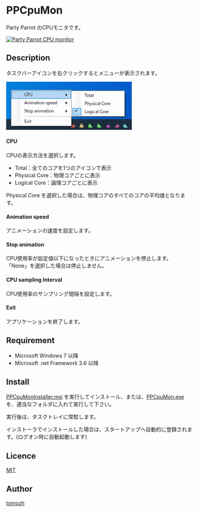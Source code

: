 PPCpuMon
====

Party Parrot のCPUモニタです。

[![Party Parrot CPU monitor](https://img.youtube.com/vi/9o4XuVESALk/0.jpg)](https://www.youtube.com/watch?v=9o4XuVESALk)

## Description

タスクバーアイコンを右クリックするとメニューが表示されます。

![メニュー](img/img2.png)

#### CPU

CPUの表示方法を選択します。

* Total：全てのコアを1つのアイコンで表示
* Physical Core：物理コアごとに表示
* Logical Core：論理コアごとに表示

Physical Core を選択した場合は、物理コアのすべてのコアの平均値となります。

#### Animation speed

アニメーションの速度を設定します。

#### Stop animation

CPU使用率が設定値以下になったときにアニメーションを停止します。
「None」を選択した場合は停止しません。

#### CPU sampling Interval

CPU使用率のサンプリング間隔を設定します。

#### Exit

アプリケーションを終了します。

## Requirement

* Microsoft Windows 7 以降
* Microsoft .net Framework 3.6 以降

## Install

[PPCpuMonInstaller.msi](https://github.com/tomozh/PPCpuMon/blob/master/PPCpuMonInstaller/Release/PPCpuMonInstaller.msi?raw=true) を実行してインストール、または、[PPCpuMon.exe](https://github.com/tomozh/PPCpuMon/blob/master/bin/Release/PPCpuMon.exe?raw=true) を、適当なフォルダに入れて実行して下さい。

実行後は、タスクトレイに常駐します。

インストーラでインストールした場合は、スタートアップへ自動的に登録されます。(ログオン時に自動起動します)

## Licence

[MIT](https://opensource.org/licenses/mit-license.php)

## Author

[tomozh](http://ore-kb.net)
